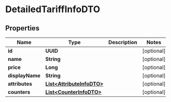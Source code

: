 

# DetailedTariffInfoDTO


## Properties

| Name | Type | Description | Notes |
|------------ | ------------- | ------------- | -------------|
|**id** | **UUID** |  |  [optional] |
|**name** | **String** |  |  [optional] |
|**price** | **Long** |  |  [optional] |
|**displayName** | **String** |  |  [optional] |
|**attributes** | [**List&lt;AttributeInfoDTO&gt;**](AttributeInfoDTO.md) |  |  [optional] |
|**counters** | [**List&lt;CounterInfoDTO&gt;**](CounterInfoDTO.md) |  |  [optional] |



